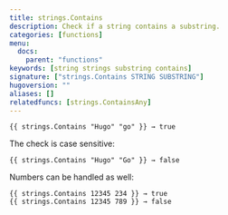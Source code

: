 ```yaml
---
title: strings.Contains
description: Check if a string contains a substring.
categories: [functions]
menu:
  docs:
    parent: "functions"
keywords: [string strings substring contains]
signature: ["strings.Contains STRING SUBSTRING"]
hugoversion: ""
aliases: []
relatedfuncs: [strings.ContainsAny]
---
```


    {{ strings.Contains "Hugo" "go" }} → true

The check is case sensitive: 

    {{ strings.Contains "Hugo" "Go" }} → false

Numbers can be handled as well:

    {{ strings.Contains 12345 234 }} → true
    {{ strings.Contains 12345 789 }} → false
